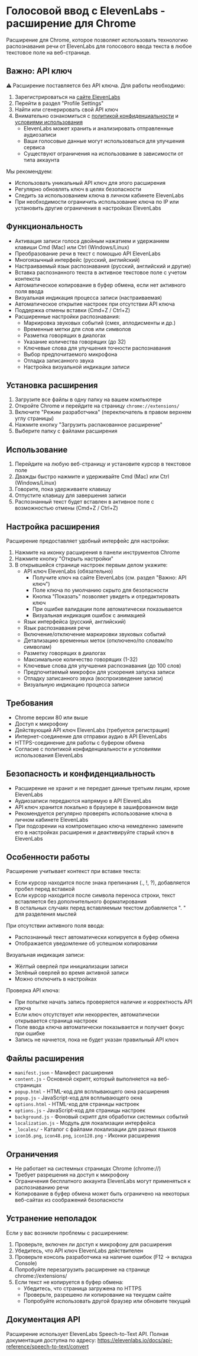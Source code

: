 # Голосовой ввод с ElevenLabs - расширение для Chrome

Расширение для Chrome, которое позволяет использовать технологию распознавания речи от ElevenLabs для голосового ввода текста в любое текстовое поле на веб-странице.

## Важно: API ключ

⚠️ Расширение поставляется без API ключа. Для работы необходимо:

1. Зарегистрироваться на [сайте ElevenLabs](https://elevenlabs.io/)
2. Перейти в раздел "Profile Settings"
3. Найти или сгенерировать свой API ключ
4. Внимательно ознакомиться с [политикой конфиденциальности](https://elevenlabs.io/privacy) и [условиями использования](https://elevenlabs.io/terms)
   - ElevenLabs может хранить и анализировать отправленные аудиозаписи
   - Ваши голосовые данные могут использоваться для улучшения сервиса
   - Существуют ограничения на использование в зависимости от типа аккаунта

Мы рекомендуем:
- Использовать уникальный API ключ для этого расширения
- Регулярно обновлять ключ в целях безопасности
- Следить за использованием ключа в личном кабинете ElevenLabs
- При необходимости ограничить использование ключа по IP или установить другие ограничения в настройках ElevenLabs

## Функциональность

- Активация записи голоса двойным нажатием и удержанием клавиши Cmd (Mac) или Ctrl (Windows/Linux)
- Преобразование речи в текст с помощью API ElevenLabs
- Многоязычный интерфейс (русский, английский)
- Настраиваемый язык распознавания (русский, английский и другие)
- Вставка распознанного текста в активное текстовое поле с учетом контекста
- Автоматическое копирование в буфер обмена, если нет активного поля ввода
- Визуальная индикация процесса записи (настраиваемая)
- Автоматическое открытие настроек при отсутствии API ключа
- Поддержка отмены вставки (Cmd+Z / Ctrl+Z)
- Расширенные настройки распознавания:
  - Маркировка звуковых событий (смех, аплодисменты и др.)
  - Временные метки для слов или символов
  - Разметка говорящих в диалогах
  - Указание количества говорящих (до 32)
  - Ключевые слова для улучшения точности распознавания
  - Выбор предпочитаемого микрофона
  - Отладка записанного звука
  - Настройка визуальной индикации записи

## Установка расширения

1. Загрузите все файлы в одну папку на вашем компьютере
2. Откройте Chrome и перейдите на страницу `chrome://extensions/`
3. Включите "Режим разработчика" (переключатель в правом верхнем углу страницы)
4. Нажмите кнопку "Загрузить распакованное расширение"
5. Выберите папку с файлами расширения

## Использование

1. Перейдите на любую веб-страницу и установите курсор в текстовое поле
2. Дважды быстро нажмите и удерживайте Cmd (Mac) или Ctrl (Windows/Linux)
3. Говорите, пока удерживаете клавишу
4. Отпустите клавишу для завершения записи
5. Распознанный текст будет вставлен в активное поле с возможностью отмены (Cmd+Z / Ctrl+Z)

## Настройка расширения

Расширение предоставляет удобный интерфейс для настройки:

1. Нажмите на иконку расширения в панели инструментов Chrome
2. Нажмите кнопку "Открыть настройки"
3. В открывшейся странице настроек первым делом укажите:
   - API ключ ElevenLabs (обязательно)
     - Получите ключ на сайте ElevenLabs (см. раздел "Важно: API ключ")
     - Поле ключа по умолчанию скрыто для безопасности
     - Кнопка "Показать" позволяет увидеть и отредактировать ключ
     - При ошибке валидации поле автоматически показывается
     - Визуальная индикация ошибок с анимацией
   - Язык интерфейса (русский, английский)
   - Язык распознавания речи
   - Включение/отключение маркировки звуковых событий
   - Детализацию временных меток (отключено/по словам/по символам)
   - Разметку говорящих в диалогах
   - Максимальное количество говорящих (1-32)
   - Ключевые слова для улучшения распознавания (до 100 слов)
   - Предпочитаемый микрофон для ускорения запуска записи
   - Отладку записанного звука (воспроизведение записи)
   - Визуальную индикацию процесса записи

## Требования

- Chrome версии 80 или выше
- Доступ к микрофону
- Действующий API ключ ElevenLabs (требуется регистрация)
- Интернет-соединение для отправки аудио в API ElevenLabs
- HTTPS-соединение для работы с буфером обмена
- Согласие с политикой конфиденциальности и условиями использования ElevenLabs

## Безопасность и конфиденциальность

- Расширение не хранит и не передает данные третьим лицам, кроме ElevenLabs
- Аудиозаписи передаются напрямую в API ElevenLabs
- API ключ хранится локально в браузере в зашифрованном виде
- Рекомендуется регулярно проверять использование ключа в личном кабинете ElevenLabs
- При подозрении на компрометацию ключа немедленно замените его в настройках расширения и деактивируйте старый ключ в ElevenLabs

## Особенности работы

Расширение учитывает контекст при вставке текста:

- Если курсор находится после знака препинания (., !, ?), добавляется пробел перед вставкой
- Если курсор находится после символа переноса строки, текст вставляется без дополнительного форматирования
- В остальных случаях перед вставляемым текстом добавляется ". " для разделения мыслей

При отсутствии активного поля ввода:
- Распознанный текст автоматически копируется в буфер обмена
- Отображается уведомление об успешном копировании

Визуальная индикация записи:
- Жёлтый оверлей при инициализации записи
- Зелёный оверлей во время активной записи
- Можно отключить в настройках

Проверка API ключа:
- При попытке начать запись проверяется наличие и корректность API ключа
- Если ключ отсутствует или некорректен, автоматически открывается страница настроек
- Поле ввода ключа автоматически показывается и получает фокус при ошибке
- Запись не начнется, пока не будет указан правильный API ключ

## Файлы расширения

- `manifest.json` - Манифест расширения
- `content.js` - Основной скрипт, который выполняется на веб-страницах
- `popup.html` - HTML-код для всплывающего окна расширения
- `popup.js` - JavaScript-код для всплывающего окна
- `options.html` - HTML-код для страницы настроек
- `options.js` - JavaScript-код для страницы настроек
- `background.js` - Фоновый скрипт для обработки системных событий
- `localization.js` - Модуль для локализации интерфейса
- `_locales/` - Каталог с файлами локализации для разных языков
- `icon16.png`, `icon48.png`, `icon128.png` - Иконки расширения

## Ограничения

- Не работает на системных страницах Chrome (chrome://)
- Требует разрешения на доступ к микрофону
- Ограничения бесплатного аккаунта ElevenLabs могут применяться к распознаванию речи
- Копирование в буфер обмена может быть ограничено на некоторых веб-сайтах из соображений безопасности

## Устранение неполадок

Если у вас возникли проблемы с расширением:

1. Проверьте, включен ли доступ к микрофону для расширения
2. Убедитесь, что API ключ ElevenLabs действителен
3. Проверьте консоль разработчика на наличие ошибок (F12 -> вкладка Console)
4. Попробуйте перезагрузить расширение на странице chrome://extensions/
5. Если текст не копируется в буфер обмена:
   - Убедитесь, что страница загружена по HTTPS
   - Проверьте, разрешено ли копирование на текущем сайте
   - Попробуйте использовать другой браузер или обновите текущий

## Документация API

Расширение использует ElevenLabs Speech-to-Text API. Полная документация доступна по адресу:
https://elevenlabs.io/docs/api-reference/speech-to-text/convert
